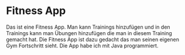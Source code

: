 Fitness App
=========================================
Das ist eine Fitness App. 
Man kann Trainings hinzufügen und in den Trainings kann man Übungen hinzufügen die man in diesem Training gemacht hat. 
Die Fitness App ist dazu gedacht das man seinen eigenen Gym Fortschritt sieht. Die App habe ich mit Java programmiert.
